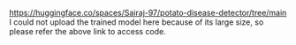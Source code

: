https://huggingface.co/spaces/Sairaj-97/potato-disease-detector/tree/main
I could not upload the trained model here because of its large size, so please refer the above link to access code.
